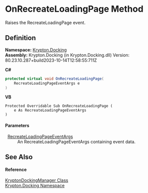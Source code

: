# OnRecreateLoadingPage Method


Raises the RecreateLoadingPage event.



## Definition
**Namespace:** <a href="98399376-cf41-9454-4b4d-4fab2ca20bc7.md">Krypton.Docking</a>  
**Assembly:** Krypton.Docking (in Krypton.Docking.dll) Version: 80.23.10.287+build2023-10-14T12:58:55:711Z

**C#**
``` C#
protected virtual void OnRecreateLoadingPage(
	RecreateLoadingPageEventArgs e
)
```
**VB**
``` VB
Protected Overridable Sub OnRecreateLoadingPage ( 
	e As RecreateLoadingPageEventArgs
)
```



#### Parameters
<dl><dt>  <a href="8909eea9-556e-99ac-94ba-76151014c263.md">RecreateLoadingPageEventArgs</a></dt><dd>An RecreateLoadingPageEventArgs containing event data.</dd></dl>

## See Also


#### Reference
<a href="6c9c237d-95cb-a4ce-72c6-cd7684d3287e.md">KryptonDockingManager Class</a>  
<a href="98399376-cf41-9454-4b4d-4fab2ca20bc7.md">Krypton.Docking Namespace</a>  
